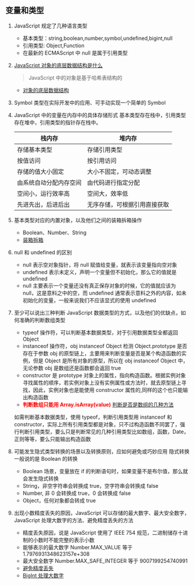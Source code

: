 <!--
 * @Author: Yu
 * @Date: 2020-08-03 10:41:25
 * @LastEditTime: 2020-08-03 14:56:24
 * @FilePath: \KeepLearning\Javascript\变量和类型.md
 * @Description: ''
-->

## 变量和类型

1. JavaScript 规定了几种语言类型

   - 基本类型：string,boolean,number,symbol,undefined,bigint,null
   - 引用类型: Object,Function
   - 在最新的 ECMAScript 中 null 是属于引用类型

2. [JavaScript 对象的底层数据结构是什么](https://juejin.im/post/6844903846100074503)

   > JavaScript 中的对象是基于哈希表结构的

   - [对象的底层数据结构](https://github.com/logan70/Blog/issues/9)

3. Symbol 类型在实际开发中的应用、可手动实现一个简单的 Symbol

4. JavaScript 中的变量在内存中的具体存储形式
   基本类型存在栈中，引用类型存在堆中，引用类型的指针存在栈中。

   | 栈内存                 | 堆内存                       |
   | ---------------------- | ---------------------------- |
   | 存储基本类型           | 存储引用类型                 |
   | 按值访问               | 按引用访问                   |
   | 存储的值大小固定       | 大小不固定，可动态调整       |
   | 由系统自动分配内存空间 | 由代码进行指定分配           |
   | 空间小，运行效率高     | 空间大，效率低               |
   | 先进先出，后进后出     | 无序存储，可根据引用直接获取 |

5. 基本类型对应的内置对象，以及他们之间的装箱拆箱操作

   - Boolean、Number、String
   - [装箱拆箱](https://juejin.im/post/6844903893185511437)

6. null 和 undefined 的区别

   - null 表示空对象指针，将 null 赋值给变量，就表示该变量指向空对象
   - undefined 表示未定义，声明一个变量但不初始化，那么它的值就是 undefined
   - null 主要表示一个变量还没有真正保存对象的时候，它的值就应该为 null，这是意料之中的空，而 undefined 通常表示意料之外的内容，如未初始化的变量，一般来说我们不应该显式的使用 undefined

7. 至少可以说出三种判断 JavaScript 数据类型的方式，以及他们的优缺点，如何准确的判断数组类型

   - typeof 操作符，可以判断基本数据类型，对于引用数据类型全都返回 Object
   - instanceof 操作符，obj instanceof Object 检测 Object.prototype 是否存在于参数 obj 的原型链上，主要用来判断变量是否是某个构造函数的实例，但是 Object 是所有对象的原型，所以在 obj instanceof Object 中，无论参数 obj 是数组还是函数都会返回 true
   - constructor 是 prototype 对象上的属性，指向构造函数。根据实例对象寻找属性的顺序，若实例对象上没有实例属性或方法时，就去原型链上寻找，因此，实例对象也是能使用 constructor 属性的,同样的这个也只能输出构造函数
   - <font color=red> **判断数组只能用 Array.isArray(value)** </font> [判断是否是数组的几种方法](https://juejin.im/post/6844903710766661640)

   如需判断基本数据类型，使用 typeof，判断引用类型用 instanceof 和 constructor，实际上所有引用类型都是对象，只不过构造函数不同罢了，强行判断引用类型，要么只是判断常见的几种引用类型比如数组，函数，Date，正则等等，要么只能输出构造函数

8. 可能发生隐式类型转换的场景以及转换原则，应如何避免或巧妙应用
   隐式转换一般说的是 Boolean 的转换

   - Boolean 场景，变量放在 if 的判断语句时，如果变量不是布尔值，那么就会发生隐式转换
   - String，非空字符串会转换成 true，空字符串会转换成 false
   - Number, 非 0 会转换成 true，0 会转换成 false
   - Object，任何对象都会转成 true

9. 出现小数精度丢失的原因，JavaScript 可以存储的最大数字、最大安全数字，JavaScript 处理大数字的方法、避免精度丢失的方法
   - 精度丢失原因，说是 JavaScript 使用了 IEEE 754 规范，二进制储存十进制的小数时不能完整的表示小数
   - 能够表示的最大数字 Number.MAX_VALUE 等于 1.7976931348623157e+308
   - 最大安全数字 Number.MAX_SAFE_INTEGER 等于 9007199254740991
   - [避免精度丢失](https://juejin.im/post/6844903832661524494)
   - [BigInt 处理大数字](https://juejin.im/post/6844903902295359502)